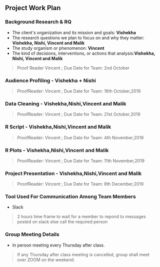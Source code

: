 
## Project Work Plan

### Background Research & RQ
* The client's organization and its mission and goals: **Vishekha**
* The research questions we plan to focus on and why they matter: **Vishekha, Nishi, Vincent and Malik** 
* The study organism or phenomenon: **Vincent**
* The kind of decisions, interventions, or actions that analysis:**Vishekha, Nishi, Vincent and Malik** 
> Proof Reader Vincent   ; Due Date for Team: 2nd October


### Audience Profiling - Vishekha + Nishi 
> ProofReader: Vincent   ; Due Date for Team: 16th October,2019

### Data Cleaning - Vishekha,Nishi,Vincent and Malik
> ProofReader: Vincent   ; Due Date for Team: 21st October,2019

### R Script - Vishekha,Nishi,Vincent and Malik
> ProofReader: Vincent   ; Due Date for Team: 4th November,2019

### R Plots - Vishekha,Nishi,Vincent and Malik
> ProofReader: Vincent   ; Due Date for Team: 11th November,2019

### Project Presentation - Vishekha,Nishi,Vincent and Malik 
> ProofReader: Vincent   ; Due Date for Team: 8th December,2019

### Tool Used For Communication Among Team Members
* Slack
> 2 hours time frame to wait for a member to repond to messages posted on slack else call the required person

### Group Meeting Details
* In person meeting every Thursday after class.
>If any Thursday after class meeting is cancelled, group shall meet over ZOOM on the weekend.
